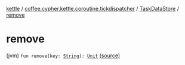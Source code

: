 [kettle](../../index.md) / [coffee.cypher.kettle.coroutine.tickdispatcher](../index.md) / [TaskDataStore](index.md) / [remove](./remove.md)

# remove

(jvm) `fun remove(key: `[`String`](https://kotlinlang.org/api/latest/jvm/stdlib/kotlin/-string/index.html)`): `[`Unit`](https://kotlinlang.org/api/latest/jvm/stdlib/kotlin/-unit/index.html) [(source)](https://github.com/Cypher121/kettle/blob/master/src/main/kotlin/coffee/cypher/kettle/coroutine/tickdispatcher/TaskDataStore.kt#L23)